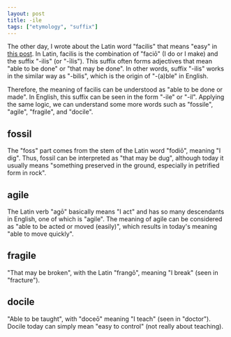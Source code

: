 ```yaml
---
layout: post
title: -ile
tags: ["etymology", "suffix"]
---
```


The other day, I wrote about the Latin word "facilis" that means "easy" in [this post](https://koki-yamaguchi.github.io/2021/12/02/facilis.html).
In Latin, facilis is the combination of "faciō" (I do or I make) and the suffix "-ilis" (or "-īlis").
This suffix often forms adjectives that mean "able to be done" or "that may be done".
In other words, suffix "-ilis" works in the similar way as "-bilis", which is the origin of "-(a)ble" in English.

Therefore, the meaning of facilis can be understood as "able to be done or made".
In English, this suffix can be seen in the form "-ile" or "-il".
Applying the same logic, we can understand some more words such as "fossile", "agile", "fragile", and "docile".

## fossil
The "foss" part comes from the stem of the Latin word "fodiō", meaning "I dig".
Thus, fossil can be interpreted as "that may be dug", although today it usually means "something preserved in the ground, especially in petrified form in rock".

## agile
The Latin verb "agō" basically means "I act" and has so many descendants in English, one of which is "agile".
The meaning of agile can be considered as "able to be acted or moved (easily)", which results in today's meaning "able to move quickly".

## fragile
"That may be broken", with the Latin "frangō", meaning "I break" (seen in "fracture").

## docile
"Able to be taught", with "doceō" meaning "I teach" (seen in "doctor").
Docile today can simply mean "easy to control" (not really about teaching).
